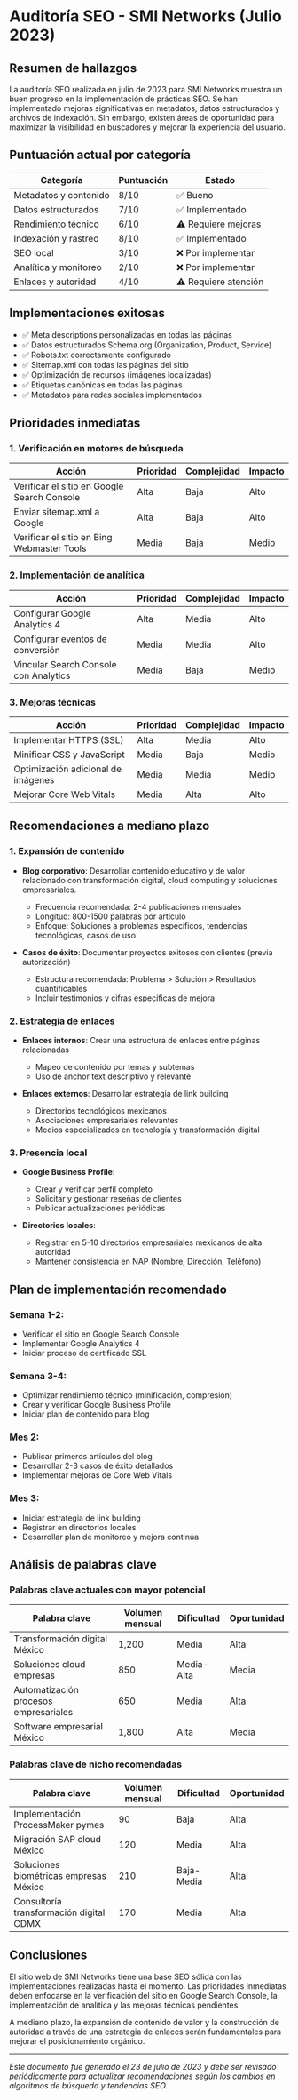 # Auditoría SEO - SMI Networks (Julio 2023)

## Resumen de hallazgos

La auditoría SEO realizada en julio de 2023 para SMI Networks muestra un buen progreso en la implementación de prácticas SEO. Se han implementado mejoras significativas en metadatos, datos estructurados y archivos de indexación. Sin embargo, existen áreas de oportunidad para maximizar la visibilidad en buscadores y mejorar la experiencia del usuario.

## Puntuación actual por categoría

| Categoría | Puntuación | Estado |
|-----------|------------|--------|
| Metadatos y contenido | 8/10 | ✅ Bueno |
| Datos estructurados | 7/10 | ✅ Implementado |
| Rendimiento técnico | 6/10 | ⚠️ Requiere mejoras |
| Indexación y rastreo | 8/10 | ✅ Implementado |
| SEO local | 3/10 | ❌ Por implementar |
| Analítica y monitoreo | 2/10 | ❌ Por implementar |
| Enlaces y autoridad | 4/10 | ⚠️ Requiere atención |

## Implementaciones exitosas

- ✅ Meta descriptions personalizadas en todas las páginas
- ✅ Datos estructurados Schema.org (Organization, Product, Service)
- ✅ Robots.txt correctamente configurado
- ✅ Sitemap.xml con todas las páginas del sitio
- ✅ Optimización de recursos (imágenes localizadas)
- ✅ Etiquetas canónicas en todas las páginas
- ✅ Metadatos para redes sociales implementados

## Prioridades inmediatas

### 1. Verificación en motores de búsqueda

| Acción | Prioridad | Complejidad | Impacto |
|--------|-----------|-------------|---------|
| Verificar el sitio en Google Search Console | Alta | Baja | Alto |
| Enviar sitemap.xml a Google | Alta | Baja | Alto |
| Verificar el sitio en Bing Webmaster Tools | Media | Baja | Medio |

### 2. Implementación de analítica

| Acción | Prioridad | Complejidad | Impacto |
|--------|-----------|-------------|---------|
| Configurar Google Analytics 4 | Alta | Media | Alto |
| Configurar eventos de conversión | Media | Media | Alto |
| Vincular Search Console con Analytics | Media | Baja | Medio |

### 3. Mejoras técnicas

| Acción | Prioridad | Complejidad | Impacto |
|--------|-----------|-------------|---------|
| Implementar HTTPS (SSL) | Alta | Media | Alto |
| Minificar CSS y JavaScript | Media | Baja | Medio |
| Optimización adicional de imágenes | Media | Media | Medio |
| Mejorar Core Web Vitals | Media | Alta | Alto |

## Recomendaciones a mediano plazo

### 1. Expansión de contenido

- **Blog corporativo**: Desarrollar contenido educativo y de valor relacionado con transformación digital, cloud computing y soluciones empresariales.
  - Frecuencia recomendada: 2-4 publicaciones mensuales
  - Longitud: 800-1500 palabras por artículo
  - Enfoque: Soluciones a problemas específicos, tendencias tecnológicas, casos de uso

- **Casos de éxito**: Documentar proyectos exitosos con clientes (previa autorización)
  - Estructura recomendada: Problema > Solución > Resultados cuantificables
  - Incluir testimonios y cifras específicas de mejora

### 2. Estrategia de enlaces

- **Enlaces internos**: Crear una estructura de enlaces entre páginas relacionadas
  - Mapeo de contenido por temas y subtemas
  - Uso de anchor text descriptivo y relevante

- **Enlaces externos**: Desarrollar estrategia de link building
  - Directorios tecnológicos mexicanos
  - Asociaciones empresariales relevantes
  - Medios especializados en tecnología y transformación digital

### 3. Presencia local

- **Google Business Profile**: 
  - Crear y verificar perfil completo
  - Solicitar y gestionar reseñas de clientes
  - Publicar actualizaciones periódicas

- **Directorios locales**:
  - Registrar en 5-10 directorios empresariales mexicanos de alta autoridad
  - Mantener consistencia en NAP (Nombre, Dirección, Teléfono)

## Plan de implementación recomendado

### Semana 1-2:
- Verificar el sitio en Google Search Console
- Implementar Google Analytics 4
- Iniciar proceso de certificado SSL

### Semana 3-4:
- Optimizar rendimiento técnico (minificación, compresión)
- Crear y verificar Google Business Profile
- Iniciar plan de contenido para blog

### Mes 2:
- Publicar primeros artículos del blog
- Desarrollar 2-3 casos de éxito detallados
- Implementar mejoras de Core Web Vitals

### Mes 3:
- Iniciar estrategia de link building
- Registrar en directorios locales
- Desarrollar plan de monitoreo y mejora continua

## Análisis de palabras clave

### Palabras clave actuales con mayor potencial

| Palabra clave | Volumen mensual | Dificultad | Oportunidad |
|---------------|-----------------|------------|------------|
| Transformación digital México | 1,200 | Media | Alta |
| Soluciones cloud empresas | 850 | Media-Alta | Media |
| Automatización procesos empresariales | 650 | Media | Alta |
| Software empresarial México | 1,800 | Alta | Media |

### Palabras clave de nicho recomendadas

| Palabra clave | Volumen mensual | Dificultad | Oportunidad |
|---------------|-----------------|------------|------------|
| Implementación ProcessMaker pymes | 90 | Baja | Alta |
| Migración SAP cloud México | 120 | Media | Alta |
| Soluciones biométricas empresas México | 210 | Baja-Media | Alta |
| Consultoría transformación digital CDMX | 170 | Media | Alta |

## Conclusiones

El sitio web de SMI Networks tiene una base SEO sólida con las implementaciones realizadas hasta el momento. Las prioridades inmediatas deben enfocarse en la verificación del sitio en Google Search Console, la implementación de analítica y las mejoras técnicas pendientes.

A mediano plazo, la expansión de contenido de valor y la construcción de autoridad a través de una estrategia de enlaces serán fundamentales para mejorar el posicionamiento orgánico.

---

*Este documento fue generado el 23 de julio de 2023 y debe ser revisado periódicamente para actualizar recomendaciones según los cambios en algoritmos de búsqueda y tendencias SEO.*
